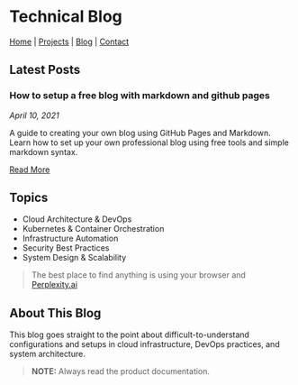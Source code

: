 # Technical Blog

[Home](/) | [Projects](/projects) | [Blog](/blog) | [Contact](/#contact)

## Latest Posts

### How to setup a free blog with markdown and github pages
*April 10, 2021*

A guide to creating your own blog using GitHub Pages and Markdown. Learn how to set up your own professional blog using free tools and simple markdown syntax.

[Read More](/how-to-setup-a-free-blog-with-markdown-and-github-pages)

## Topics
- Cloud Architecture & DevOps
- Kubernetes & Container Orchestration
- Infrastructure Automation
- Security Best Practices
- System Design & Scalability

> The best place to find anything is using your browser and [Perplexity.ai](https://www.perplexity.ai/)

## About This Blog
This blog goes straight to the point about difficult-to-understand configurations and setups in cloud infrastructure, DevOps practices, and system architecture.

> **NOTE:** Always read the product documentation.